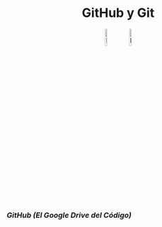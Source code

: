 <h1 align="center">GitHub y Git</h1>

<div align="center">
<img src="https://upload.wikimedia.org/wikipedia/commons/thumb/e/e0/Git-logo.svg/1280px-Git-logo.svg.png" alt="Logo de Git" class="logo" width="10%">

<img src="https://upload.wikimedia.org/wikipedia/commons/9/91/Octicons-mark-github.svg" alt="Logo de GitHub" class="logo" width="10%">
</div>

***<h3>GitHub (El Google Drive del Código)</h3>***

